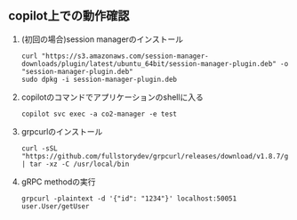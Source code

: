 ## copilot上での動作確認
1. (初回の場合)session managerのインストール
    ```
    curl "https://s3.amazonaws.com/session-manager-downloads/plugin/latest/ubuntu_64bit/session-manager-plugin.deb" -o "session-manager-plugin.deb"
    sudo dpkg -i session-manager-plugin.deb
    ```
1. copilotのコマンドでアプリケーションのshellに入る
    ```shell
    copilot svc exec -a co2-manager -e test
    ```
1. grpcurlのインストール
    ```
    curl -sSL "https://github.com/fullstorydev/grpcurl/releases/download/v1.8.7/grpcurl_1.8.7_linux_x86_64.tar.gz" | tar -xz -C /usr/local/bin
    ```
1. gRPC methodの実行
    ```
    grpcurl -plaintext -d '{"id": "1234"}' localhost:50051 user.User/getUser
    ```
